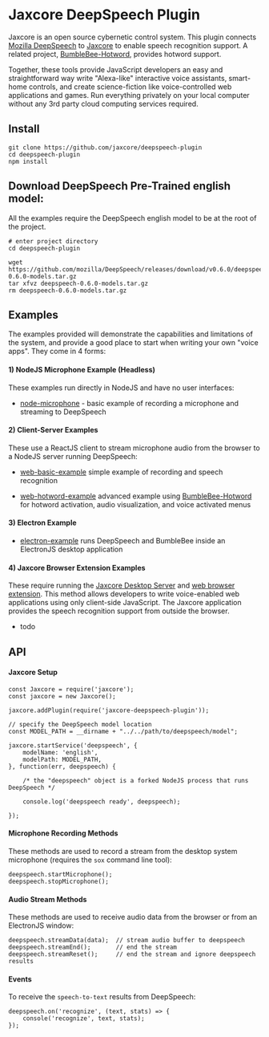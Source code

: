 Jaxcore DeepSpeech Plugin
=======

Jaxcore is an open source cybernetic control system.
This plugin connects [Mozilla DeepSpeech](https://github.com/mozilla/DeepSpeech)
to [Jaxcore](https://github.com/jaxcore/jaxcore) to enable speech recognition support.  A related project, [BumbleBee-Hotword](), provides hotword support.

Together, these tools provide JavaScript developers an easy and straightforward way write "Alexa-like" interactive voice assistants, smart-home controls, and create science-fiction like voice-controlled web applications and games.
Run everything privately on your local computer without any 3rd party cloud computing services required.

## Install

```
git clone https://github.com/jaxcore/deepspeech-plugin
cd deepspeech-plugin
npm install
```

## Download DeepSpeech Pre-Trained english model:

All the examples require the DeepSpeech english model to be at the root of the project.

```
# enter project directory
cd deepspeech-plugin

wget https://github.com/mozilla/DeepSpeech/releases/download/v0.6.0/deepspeech-0.6.0-models.tar.gz
tar xfvz deepspeech-0.6.0-models.tar.gz
rm deepspeech-0.6.0-models.tar.gz
```

## Examples

The examples provided will demonstrate the capabilities and limitations of the system, and provide a good place to start when writing your own "voice apps".  They come in 4 forms:

#### 1) NodeJS Microphone Example (Headless)

These examples run directly in NodeJS and have no user interfaces:

- [node-microphone](https://github.com/jaxcore/deepspeech-plugin/tree/master/examples/node-microphone) - basic example of recording a microphone and streaming to DeepSpeech

#### 2) Client-Server Examples

These use a ReactJS client to stream microphone audio from the browser to a NodeJS server running DeepSpeech:

- [web-basic-example](https://github.com/jaxcore/deepspeech-plugin/tree/master/examples/web-basic-example) simple example of recording and speech recognition


- [web-hotword-example](https://github.com/jaxcore/deepspeech-plugin/tree/master/examples/web-hotword-example) advanced example using [BumbleBee-Hotword]() for hotword activation, audio visualization, and voice activated menus

#### 3) Electron Example

- [electron-example](https://github.com/jaxcore/deepspeech-plugin/tree/master/examples/electron-example) runs DeepSpeech and BumbleBee inside an ElectronJS desktop application

#### 4) Jaxcore Browser Extension Examples

These require running the [Jaxcore Desktop Server]() and [web browser extension]().  This method allows developers to write voice-enabled web applications using only client-side JavaScript.  The Jaxcore application provides the speech recognition support from outside the browser.

- todo


## API

#### Jaxcore Setup

```
const Jaxcore = require('jaxcore');
const jaxcore = new Jaxcore();

jaxcore.addPlugin(require('jaxcore-deepspeech-plugin'));

// specify the DeepSpeech model location
const MODEL_PATH = __dirname + "../../path/to/deepspeech/model";

jaxcore.startService('deepspeech', {
	modelName: 'english',
	modelPath: MODEL_PATH,
}, function(err, deepspeech) {

	/* the "deepspeech" object is a forked NodeJS process that runs DeepSpeech */

	console.log('deepspeech ready', deepspeech);

});
```

#### Microphone Recording Methods

These methods are used to record a stream from the desktop system microphone (requires the `sox` command line tool):

```
deepspeech.startMicrophone();
deepspeech.stopMicrophone();
```

#### Audio Stream Methods

These methods are used to receive audio data from the browser or from an ElectronJS window:

```
deepspeech.streamData(data);  // stream audio buffer to deepspeech
deepspeech.streamEnd();       // end the stream
deepspeech.streamReset();     // end the stream and ignore deepspeech results
```

#### Events

To receive the `speech-to-text` results from DeepSpeech:

```
deepspeech.on('recognize', (text, stats) => {
    console('recognize', text, stats);
});
```
